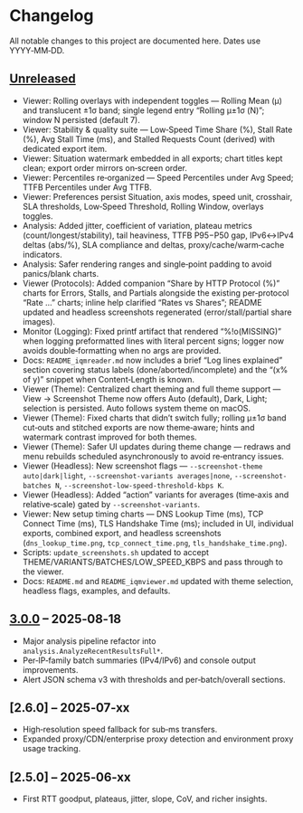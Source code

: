 # Changelog

All notable changes to this project are documented here. Dates use YYYY‑MM‑DD.

## [Unreleased]
- Viewer: Rolling overlays with independent toggles — Rolling Mean (μ) and translucent ±1σ band; single legend entry “Rolling μ±1σ (N)”; window N persisted (default 7).
- Viewer: Stability & quality suite — Low‑Speed Time Share (%), Stall Rate (%), Avg Stall Time (ms), and Stalled Requests Count (derived) with dedicated export item.
- Viewer: Situation watermark embedded in all exports; chart titles kept clean; export order mirrors on‑screen order.
- Viewer: Percentiles re‑organized — Speed Percentiles under Avg Speed; TTFB Percentiles under Avg TTFB.
- Viewer: Preferences persist Situation, axis modes, speed unit, crosshair, SLA thresholds, Low‑Speed Threshold, Rolling Window, overlays toggles.
- Analysis: Added jitter, coefficient of variation, plateau metrics (count/longest/stability), tail heaviness, TTFB P95−P50 gap, IPv6↔IPv4 deltas (abs/%), SLA compliance and deltas, proxy/cache/warm‑cache indicators.
- Analysis: Safer rendering ranges and single‑point padding to avoid panics/blank charts.
 - Viewer (Protocols): Added companion “Share by HTTP Protocol (%)” charts for Errors, Stalls, and Partials alongside the existing per‑protocol “Rate …” charts; inline help clarified “Rates vs Shares”; README updated and headless screenshots regenerated (error/stall/partial share images).
 - Monitor (Logging): Fixed printf artifact that rendered “%!o(MISSING)” when logging preformatted lines with literal percent signs; logger now avoids double‑formatting when no args are provided.
 - Docs: `README_iqmreader.md` now includes a brief “Log lines explained” section covering status labels (done/aborted/incomplete) and the “(x% of y)” snippet when Content‑Length is known.
 - Viewer (Theme): Centralized chart theming and full theme support — View → Screenshot Theme now offers Auto (default), Dark, Light; selection is persisted. Auto follows system theme on macOS.
 - Viewer (Theme): Fixed charts that didn’t switch fully; rolling μ±1σ band cut‑outs and stitched exports are now theme‑aware; hints and watermark contrast improved for both themes.
 - Viewer (Theme): Safer UI updates during theme change — redraws and menu rebuilds scheduled asynchronously to avoid re‑entrancy issues.
 - Viewer (Headless): New screenshot flags — `--screenshot-theme auto|dark|light`, `--screenshot-variants averages|none`, `--screenshot-batches N`, `--screenshot-low-speed-threshold-kbps K`.
 - Viewer (Headless): Added “action” variants for averages (time‑axis and relative‑scale) gated by `--screenshot-variants`.
 - Viewer: New setup timing charts — DNS Lookup Time (ms), TCP Connect Time (ms), TLS Handshake Time (ms); included in UI, individual exports, combined export, and headless screenshots (`dns_lookup_time.png`, `tcp_connect_time.png`, `tls_handshake_time.png`).
 - Scripts: `update_screenshots.sh` updated to accept THEME/VARIANTS/BATCHES/LOW_SPEED_KBPS and pass through to the viewer.
 - Docs: `README.md` and `README_iqmviewer.md` updated with theme selection, headless flags, examples, and defaults.

## [3.0.0] – 2025‑08‑18
- Major analysis pipeline refactor into `analysis.AnalyzeRecentResultsFull*`.
- Per‑IP‑family batch summaries (IPv4/IPv6) and console output improvements.
- Alert JSON schema v3 with thresholds and per‑batch/overall sections.

## [2.6.0] – 2025‑07‑xx
- High‑resolution speed fallback for sub‑ms transfers.
- Expanded proxy/CDN/enterprise proxy detection and environment proxy usage tracking.

## [2.5.0] – 2025‑06‑xx
- First RTT goodput, plateaus, jitter, slope, CoV, and richer insights.

[Unreleased]: https://github.com/iafilius/InternetQualityMonitor/compare/main...HEAD
[3.0.0]: https://github.com/iafilius/InternetQualityMonitor/releases/tag/v3.0.0
